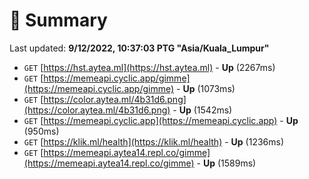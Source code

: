 # 📖 Summary
Last updated: **9/12/2022, 10:37:03 PTG "Asia/Kuala_Lumpur"**

- `GET` [https://hst.aytea.ml](https://hst.aytea.ml) - **Up** (2267ms)
- `GET` [https://memeapi.cyclic.app/gimme](https://memeapi.cyclic.app/gimme) - **Up** (1073ms)
- `GET` [https://color.aytea.ml/4b31d6.png](https://color.aytea.ml/4b31d6.png) - **Up** (1542ms)
- `GET` [https://memeapi.cyclic.app](https://memeapi.cyclic.app) - **Up** (950ms)
- `GET` [https://klik.ml/health](https://klik.ml/health) - **Up** (1236ms)
- `GET` [https://memeapi.aytea14.repl.co/gimme](https://memeapi.aytea14.repl.co/gimme) - **Up** (1589ms)
